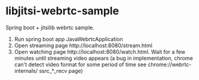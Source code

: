 # libjitsi-webrtc-sample

Spring boot + jitsilib webrtc sample. 

1. Run spring boot app JavaWebrtcApplication
2. Open streaming page http://localhost:8080/stream.html
3. Open watching page http://localhost:8080/watch.html. Wait for a few minutes until streaming 
video appears (a bug in implementation, chrome can't detect video format for some period of time
 see chrome://webrtc-internals/ ssrc_*_recv page)